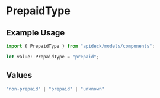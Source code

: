 # PrepaidType

## Example Usage

```typescript
import { PrepaidType } from "apideck/models/components";

let value: PrepaidType = "prepaid";
```

## Values

```typescript
"non-prepaid" | "prepaid" | "unknown"
```